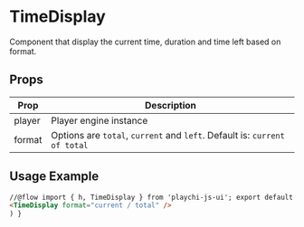 # TimeDisplay

Component that display the current time, duration and time left based on format.

## Props

| Prop   | Description                                                               |
| ------ | ------------------------------------------------------------------------- |
| player | Player engine instance                                                    |
| format | Options are `total`, `current` and `left`. Default is: `current of total` |

## Usage Example

```html
//@flow import { h, TimeDisplay } from 'playchi-js-ui'; export default function customUIPreset(props: any) { return (
<TimeDisplay format="current / total" />
) }
```
